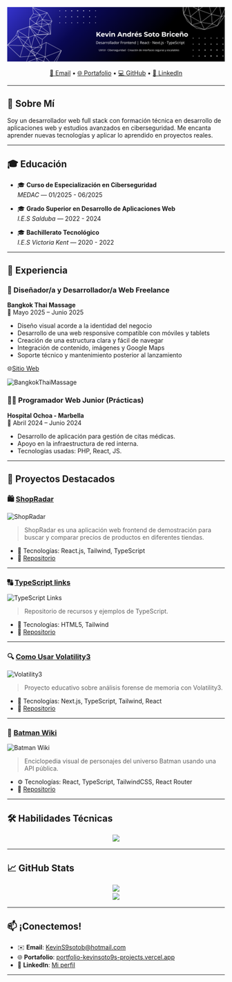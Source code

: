 <img src="1761128627361.png">

<p align="center">
  <a href="mailto:KevinS9sotob@hotmail.com">📧 Email</a> • 
  <a href="https://portfolio-kevinsoto9s-projects.vercel.app/">🌐 Portafolio</a> • 
  <a href="https://github.com/KevinSoto9">💻 GitHub</a> • 
  <a href="https://www.linkedin.com/in/kevin-andr%C3%A9s-soto-brice%C3%B1o-833a8a31b/">🔗 LinkedIn</a>
</p>

---

## 🧠 Sobre Mí

Soy un desarrollador web full stack con formación técnica en desarrollo de aplicaciones web y estudios avanzados en ciberseguridad. Me encanta aprender nuevas tecnologías y aplicar lo aprendido en proyectos reales.

---

## 🎓 Educación

- 🎓 **Curso de Especialización en Ciberseguridad**  
  *MEDAC* — 01/2025 - 06/2025

- 🎓 **Grado Superior en Desarrollo de Aplicaciones Web**  
  *I.E.S Salduba* — 2022 - 2024

- 🎓 **Bachillerato Tecnológico**  
  *I.E.S Victoria Kent* — 2020 - 2022

---

## 💼 Experiencia

### 💼 Diseñador/a y Desarrollador/a Web Freelance
**Bangkok Thai Massage**  
📅 Mayo 2025 – Junio 2025

- Diseño visual acorde a la identidad del negocio
- Desarrollo de una web responsive compatible con móviles y tablets
- Creación de una estructura clara y fácil de navegar
- Integración de contenido, imágenes y Google Maps
- Soporte técnico y mantenimiento posterior al lanzamiento

🌐[Sitio Web](https://bangkokthaimassagemarbella.es/)

![BangkokThaiMassage](https://portfolio-kevinsoto9s-projects.vercel.app/projects/BangkokThaiMassage.webp)


### 👨‍💻 Programador Web Junior (Prácticas)  
**Hospital Ochoa - Marbella**  
📅 Abril 2024 – Junio 2024

- Desarrollo de aplicación para gestión de citas médicas.
- Apoyo en la infraestructura de red interna.
- Tecnologías usadas: PHP, React, JS.
---

## 🚀 Proyectos Destacados

### 🛍️ [ShopRadar](https://shopradarweb.vercel.app/)

![ShopRadar](https://portfolio-kevinsoto9s-projects.vercel.app/projects/ShopRadar.webp)

> ShopRadar es una aplicación web frontend de demostración para buscar y comparar precios de productos en diferentes tiendas.

- 🧪 Tecnologías: React.js, Tailwind, TypeScript
- 📂 [Repositorio](https://github.com/KevinSoto9/ShopRadar)

---

### 🔠 [TypeScript links](https://type-script-links.vercel.app/)

![TypeScript Links](https://portfolio-kevinsoto9s-projects.vercel.app/projects/TypeScriptLinks.webp)

> Repositorio de recursos y ejemplos de TypeScript.

- 🧪 Tecnologías: HTML5, Tailwind
- 📂 [Repositorio](https://github.com/KevinSoto9/TypeScript-links)

---


### 🔍 [Como Usar Volatility3](https://como-usar-volatility.vercel.app/)

![Volatility3](https://portfolio-kevinsoto9s-projects.vercel.app/projects/Volatility.webp)

> Proyecto educativo sobre análisis forense de memoria con Volatility3.

- 🧪 Tecnologías: Next.js, TypeScript, Tailwind, React
- 📂 [Repositorio](https://github.com/KevinSoto9/ComoUsarVolatility)

---

### 🦇 [Batman Wiki](https://batman-wiki.vercel.app/)

![Batman Wiki](https://portfolio-kevinsoto9s-projects.vercel.app/projects/BatmanWiki.webp)

> Enciclopedia visual de personajes del universo Batman usando una API pública.

- ⚙️ Tecnologías: React, TypeScript, TailwindCSS, React Router
- 📂 [Repositorio](https://github.com/KevinSoto9/BatmanWiki)

---

## 🛠️ Habilidades Técnicas

<p align="center">
  <img src="https://skillicons.dev/icons?i=html,css,js,ts,react,nextjs,php,tailwind,git,github,vite,figma" />
</p>

---

## 📈 GitHub Stats

<p align="center">
  <img src="https://github-readme-stats.vercel.app/api?username=KevinSoto9&show_icons=true&theme=radical" />
  <br />
  <img src="https://github-readme-stats.vercel.app/api/top-langs/?username=KevinSoto9&layout=compact&theme=radical" />
</p>

---

## 📫 ¡Conectemos!

- ✉️ **Email**: [KevinS9sotob@hotmail.com](mailto:KevinS9sotob@hotmail.com)  
- 🌐 **Portafolio**: [portfolio-kevinsoto9s-projects.vercel.app](https://portfolio-kevinsoto9s-projects.vercel.app/)  
- 💼 **LinkedIn**: [Mi perfil](https://www.linkedin.com/in/kevin-andr%C3%A9s-soto-brice%C3%B1o-833a8a31b)  

---
